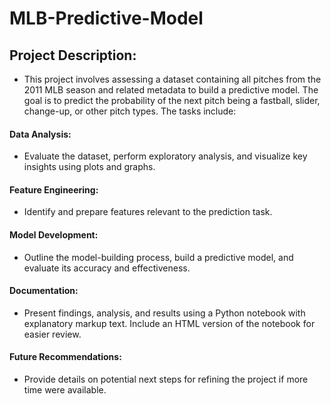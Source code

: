 # MLB-Predictive-Model

## Project Description: 
- This project involves assessing a dataset containing all pitches from the 2011 MLB season and related metadata to build a predictive model. The goal is to predict the probability of the next pitch being a fastball, slider, change-up, or other pitch types. The tasks include:

#### Data Analysis: 
- Evaluate the dataset, perform exploratory analysis, and visualize key insights using plots and graphs.

#### Feature Engineering: 
- Identify and prepare features relevant to the prediction task.

#### Model Development: 
- Outline the model-building process, build a predictive model, and evaluate its accuracy and effectiveness.

#### Documentation: 
- Present findings, analysis, and results using a Python notebook with explanatory markup text. Include an HTML version of the notebook for easier review.

#### Future Recommendations: 
- Provide details on potential next steps for refining the project if more time were available.
